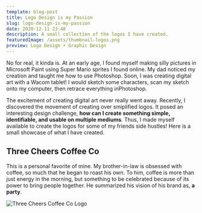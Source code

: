 ```yaml
---
template: blog-post
title: Logo Design is my Passion
slug: logo-design-is-my-passion
date: 2020-12-11 23:48
description: A small collection of the logos I have created.
featuredImage: /assets/thumbnail-logos.png
preview: Logo Design • Graphic Design
---
```

No for real, it kinda is. At an early age, I found myself making silly pictures in Microsoft Paint using Super Mario sprites I found online. My dad noticed my creation and taught me how to use Photoshop. Soon, I was creating digital art with a Wacom tablet! I would sketch some characters, scan my sketch onto my computer, then retrace everything inPhotoshop.

The excitement of creating digital art never really went away. Recently, I discovered the movement of creating over smiplified logos. It posed an interesting design challenge, **how can I create something simple, identifiable, and usable on multiple mediums**. Thus, I made myself available to create the logos for some of my friends side hustles! Here is a small showcase of what I have created.



## Three Cheers Coffee Co

This is a personal favorite of mine. My brother-in-law is obsessed with coffee, so much that he began to roast his own. To him, coffee is more than just energy in the morning, but something to be celebrated because of its power to bring people together. He summarized his vision of his brand as, **a party**.

![Three Cheers Coffee Co Logo](/assets/logo_transparent-4x.png "Three Cheers Coffee Co")
